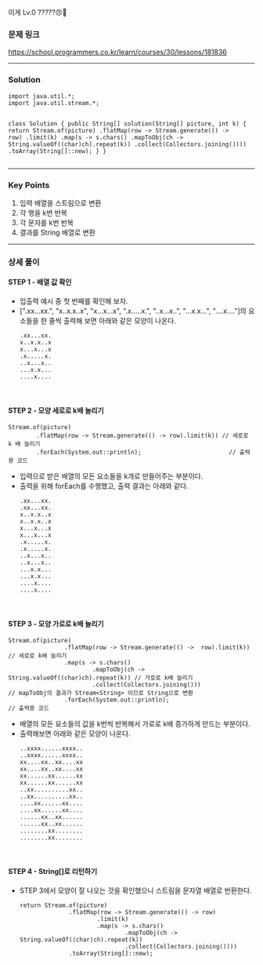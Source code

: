 <blockquote>
</blockquote>
<p>이게 Lv.0 ?????😠💢</p>
<h3 id="문제-링크">문제 링크</h3>
<p><a href="https://school.programmers.co.kr/learn/courses/30/lessons/181836">https://school.programmers.co.kr/learn/courses/30/lessons/181836</a></p>
<hr />
<h3 id="solution">Solution</h3>
<pre><code class="language-java">import java.util.*;
import java.util.stream.*;

class Solution {
    public String[] solution(String[] picture, int k) {
        return Stream.of(picture)
                .flatMap(row -&gt; Stream.generate(() -&gt; row)
                        .limit(k)
                        .map(s -&gt; s.chars()
                                .mapToObj(ch -&gt; String.valueOf((char)ch).repeat(k))
                                .collect(Collectors.joining())))
                .toArray(String[]::new);
    }
}</code></pre>
<hr />
<h3 id="key-points">Key Points</h3>
<ol>
<li>입력 배열을 스트림으로 변환</li>
<li>각 행을 k번 반복</li>
<li>각 문자를 k번 반복</li>
<li>결과를 String 배열로 변환</li>
</ol>
<hr />
<h3 id="상세-풀이">상세 풀이</h3>
<h4 id="step-1---배열-값-확인">STEP 1 - 배열 값 확인</h4>
<ul>
<li>입출력 예시 중 첫 번째를 확인해 보자.</li>
<li>[&quot;.xx...xx.&quot;, &quot;x..x.x..x&quot;, &quot;x...x...x&quot;, &quot;.x.....x.&quot;, &quot;..x...x..&quot;, &quot;...x.x...&quot;, &quot;....x....&quot;]의 요소들을 한 줄씩 출력해 보면 아래와 같은 모양이 나온다.<pre><code>.xx...xx.
x..x.x..x
x...x...x
.x.....x.
..x...x..
...x.x...
....x....</code></pre><br />

</li>
</ul>
<h4 id="step-2---모양-세로로-k배-늘리기">STEP 2 - 모양 세로로 k배 늘리기</h4>
<pre><code class="language-java">Stream.of(picture)
        .flatMap(row -&gt; Stream.generate(() -&gt; row).limit(k)) // 세로로 k 배 늘리기
        .forEach(System.out::println);                         // 출력용 코드</code></pre>
<ul>
<li>입력으로 받은 배열의 모든 요소들을 k개로 만들어주는 부분이다.</li>
<li>출력을 위해 forEach를 수행했고, 출력 결과는 아래와 같다.<pre><code>.xx...xx.
.xx...xx.
x..x.x..x
x..x.x..x
x...x...x
x...x...x
.x.....x.
.x.....x.
..x...x..
..x...x..
...x.x...
...x.x...
....x....
....x....</code></pre><br />

</li>
</ul>
<h4 id="step-3---모양-가로로-k배-늘리기">STEP 3 - 모양 가로로 k배 늘리기</h4>
<pre><code class="language-java">Stream.of(picture)
                .flatMap(row -&gt; Stream.generate(() -&gt;  row).limit(k))         // 세로로 k배 늘리기
                .map(s -&gt; s.chars()
                        .mapToObj(ch -&gt; String.valueOf((char)ch).repeat(k)) // 가로로 k배 늘리기
                        .collect(Collectors.joining()))                     // mapToObj의 결과가 Stream&lt;String&gt; 이므로 String으로 변환
                .forEach(System.out::println);                                 // 출력용 코드</code></pre>
<ul>
<li>배열의 모든 요소들의 값을 k번씩 반복해서 가로로 k배 증가하게 만드는 부분이다.</li>
<li>출력해보면 아래와 같은 모양이 나온다.<pre><code>..xxxx......xxxx..
..xxxx......xxxx..
xx....xx..xx....xx
xx....xx..xx....xx
xx......xx......xx
xx......xx......xx
..xx..........xx..
..xx..........xx..
....xx......xx....
....xx......xx....
......xx..xx......
......xx..xx......
........xx........
........xx........</code></pre><br />

</li>
</ul>
<h4 id="step-4---string로-리턴하기">STEP 4 - String[]로 리턴하기</h4>
<ul>
<li>STEP 3에서 모양이 잘 나오는 것을 확인했으니 스트림을 문자열 배열로 반환한다.<pre><code class="language-java">return Stream.of(picture)
              .flatMap(row -&gt; Stream.generate(() -&gt; row)
                      .limit(k)
                      .map(s -&gt; s.chars()
                              .mapToObj(ch -&gt; String.valueOf((char)ch).repeat(k))
                              .collect(Collectors.joining())))
              .toArray(String[]::new);</code></pre>
</li>
</ul>